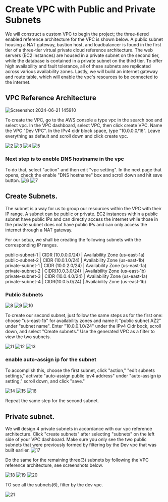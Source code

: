 # Create VPC with Public and Private Subnets

We will construct a custom VPC to begin the project; the three-tiered enabled reference architecture for the VPC is shown below.
A public subnet housing a NAT gateway, bastion host, and loadbalancer is found in the first tier of a three-tier virtual private cloud reference architecture. The web servers (EC2 instances) are housed in a private subnet on the second tier, while the database is contained in a private subnet on the third tier. To offer high availability and fault tolerance, all of these subnets are replicated across various availability zones. Lastly, we will build an internet gateway and route table, which will enable the vpc's resources to be connected to the internet.

## VPC Reference Architecture
![Screenshot 2024-06-21 145910](https://github.com/atharva5683/Hosting-WordPress-on-AWS-with-a-Secure-Three-Tier-VPC/assets/160429511/1dd24eb1-8c98-4d8f-be7b-a77a871631cb)

To create the VPC, go to the AWS console a type vpc in the search box and select vpc. In the VPC dashboard, select VPC, then click create VPC. Name the VPC "Dev VPC". In the IPv4 cidr block space, type "10.0.0.0/16". Leave everything as default and scroll down and click create vpc.

![2](https://github.com/atharva5683/Hosting-WordPress-on-AWS-with-a-Secure-Three-Tier-VPC/assets/160429511/364fc278-a00f-4691-b687-f5f7dcf3a7cc)
![3](https://github.com/atharva5683/Hosting-WordPress-on-AWS-with-a-Secure-Three-Tier-VPC/assets/160429511/08d56ca8-8d3a-4589-8c58-641c606e5fb7)
![4](https://github.com/atharva5683/Hosting-WordPress-on-AWS-with-a-Secure-Three-Tier-VPC/assets/160429511/e1e54f10-ae1c-4bb4-997d-7ec507f38e38)
![5](https://github.com/atharva5683/Hosting-WordPress-on-AWS-with-a-Secure-Three-Tier-VPC/assets/160429511/cc197c54-65f8-405a-a923-0aed46e9be06)


### Next step is to eneble DNS hostname in the vpc
To do that, select "action" and then edit "vpc setting". In the next page that opens, check the enable "DNS hostname" box and scroll down and hit save button.
![6](https://github.com/atharva5683/Hosting-WordPress-on-AWS-with-a-Secure-Three-Tier-VPC/assets/160429511/215dbe87-e9bb-4767-b5bb-165d22b81ef0)
![7](https://github.com/atharva5683/Hosting-WordPress-on-AWS-with-a-Secure-Three-Tier-VPC/assets/160429511/5fd5beee-23d0-40d1-8603-ba6f8d9b83b5)


## Create Subnets.
The subnet is a way for us to group our resources within the VPC with their IP range. A subnet can be public or private. EC2 instances within a public subnet have public IPs and can directly access the internet while those in the private subnet does not have public IPs and can only access the internet through a NAT gateway.

For our setup, we shall be creating the following subnets with the corresponding IP ranges.

public-subnet-1 | CIDR (10.0.0.0/24) | Availability Zone (us-east-1a) <br>
public-subnet-2 | CIDR (10.0.1.0/24) | Availability Zone (us-east-1b) <br>
private-subnet-1 | CIDR (10.0.2.0/24) | Availability Zone (us-east-1a) <br>
private-subnet-2 | CIDR(10.0.3.0/24) | Availability Zone (us-east-1b) <br>
private-subnet-3 | CIDR (10.0.4.0/24) | Availability Zone (us-east-1a) <br>
private-subnet-4 | CIDR(10.0.5.0/24) | Availability Zone (us-east-1b) <br>

### Public Subnets
![8](https://github.com/atharva5683/Hosting-WordPress-on-AWS-with-a-Secure-Three-Tier-VPC/assets/160429511/f420b304-a083-4fbb-a6e5-1988dc2c2e8e)
![9](https://github.com/atharva5683/Hosting-WordPress-on-AWS-with-a-Secure-Three-Tier-VPC/assets/160429511/89cb0360-5aca-4fea-9263-93e8a4b7bf7d)
![10](https://github.com/atharva5683/Hosting-WordPress-on-AWS-with-a-Secure-Three-Tier-VPC/assets/160429511/e745e125-bb58-406b-8486-6ebf39fe84c6)

To create our second subnet, just follow the same steps as for the first one: choose "us-east-1b" for availability zones and name it "public subnet AZ2" under "subnet name". Enter "10.0.0.1.0/24" under the IPv4 Cidr bock, scroll down, and select "Create subnets." Use the generated VPC as a filter to view the two subnets.

![11](https://github.com/atharva5683/Hosting-WordPress-on-AWS-with-a-Secure-Three-Tier-VPC/assets/160429511/f9444c4a-9218-45b3-a4e6-ec619dc810e7)
![12](https://github.com/atharva5683/Hosting-WordPress-on-AWS-with-a-Secure-Three-Tier-VPC/assets/160429511/9937877c-0da9-4042-a383-1a6d9c6a6987)
![13](https://github.com/atharva5683/Hosting-WordPress-on-AWS-with-a-Secure-Three-Tier-VPC/assets/160429511/35fdcd63-2ff9-4a38-b8f4-746cb6f348db)
### enable auto-assign ip for the subnet

To accomplish this, choose the first subnet, click "action," "edit subnets settings," activate "auto-assign public ipv4 address" under "auto-assign ip setting," scroll down, and click "save."

![14](https://github.com/atharva5683/Hosting-WordPress-on-AWS-with-a-Secure-Three-Tier-VPC/assets/160429511/ddf84289-dfce-4988-ae7a-e47db5cf42d6)
![15](https://github.com/atharva5683/Hosting-WordPress-on-AWS-with-a-Secure-Three-Tier-VPC/assets/160429511/a6167166-f3b8-4c03-8b64-34e1f61f90ec)
![16](https://github.com/atharva5683/Hosting-WordPress-on-AWS-with-a-Secure-Three-Tier-VPC/assets/160429511/f813a11c-af3b-470c-b534-77cc4d12ca5b)

Repeat the same step for the second subnet.
## Private subnet.
We will design 4 private subnets in accordance with our vpc reference architecture. Click "create subnets" after selecting "subnets" on the left side of your VPC dashboard. Make sure you only see the two public subnets that were previously formed by filtering by the Dev vpc that was built earlier.
![17](https://github.com/atharva5683/Hosting-WordPress-on-AWS-with-a-Secure-Three-Tier-VPC/assets/160429511/1f40ec1d-c8f0-4cd4-b1d4-0f7a4e0731df)

Do the same for the remaining three(3) subnets by following the VPC reference architecture, see screenshots below.

![18](https://github.com/atharva5683/Hosting-WordPress-on-AWS-with-a-Secure-Three-Tier-VPC/assets/160429511/5da64575-7ada-4837-965d-678aa48b8532)
![19](https://github.com/atharva5683/Hosting-WordPress-on-AWS-with-a-Secure-Three-Tier-VPC/assets/160429511/6615e713-eb5f-452c-81cd-45619a7e19cc)
![20](https://github.com/atharva5683/Hosting-WordPress-on-AWS-with-a-Secure-Three-Tier-VPC/assets/160429511/4b40e532-4870-4538-8c0d-d62f25098da7)

TO see all the subnets(6), filter by the dev vpc.

![21](https://github.com/atharva5683/Hosting-WordPress-on-AWS-with-a-Secure-Three-Tier-VPC/assets/160429511/a60173a7-63b4-42e0-a8fb-8d7fd4b229bb)
